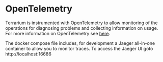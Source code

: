 # OpenTelemetry
Terrarium is instrumented with OpenTelemetry to allow monitoring of the operations for diagnosing problems and collecting information on usage.
For more information on OpenTelemetry see [here](https://opentelemetry.io/).

The docker compose file includes, for development a Jaeger all-in-one container to allow you to monitor traces. 
To access the Jaeger UI goto http://localhost:16686
